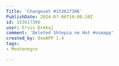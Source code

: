 ```yaml
---
Title: 'Changeset #153617306'
PublishDate: 2024-07-06T10:08:10Z
id: 153617306
user: Ervis Drekaj
comment: 'Deleted Shtepia ne Hot #osmapp'
created_by: OsmAPP 1.4
tags:
- Montenegro

---
```

